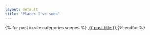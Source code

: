 ```yaml
---
layout: default
title: "Places I've seen"
---
```


<section class="gallery-wrapper">
	<div class="container photos">
		<div class="grid">
			{% for post in site.categories.scenes %}
				<a class="gallery-photo" href="{{ post.url }}">
					<img src="{{ post.base-path }}/{{ post.image-name }}-sm.jpg" alt="">
					<span class="caption">{{ post.title }}</span>
				</a>
			{% endfor %}
		</div>
	</div>
</section>

